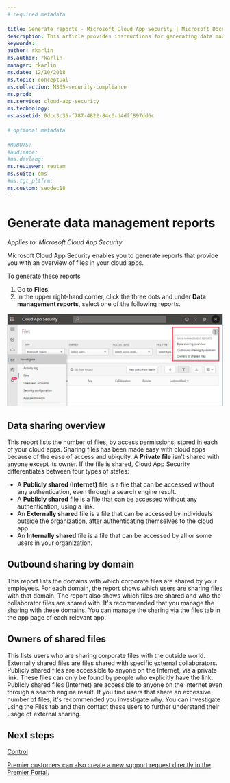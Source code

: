 ```yaml
---
# required metadata

title: Generate reports - Microsoft Cloud App Security | Microsoft Docs
description: This article provides instructions for generating data management reports in Microsoft Cloud App Security.
keywords:
author: rkarlin
ms.author: rkarlin
manager: rkarlin
ms.date: 12/10/2018
ms.topic: conceptual
ms.collection: M365-security-compliance
ms.prod:
ms.service: cloud-app-security
ms.technology:
ms.assetid: 0dcc3c35-f787-4822-84c6-d4dff897dd6c

# optional metadata

#ROBOTS:
#audience:
#ms.devlang:
ms.reviewer: reutam
ms.suite: ems
#ms.tgt_pltfrm:
ms.custom: seodec18
---
```


# Generate data management reports

*Applies to: Microsoft Cloud App Security*

Microsoft Cloud App Security enables you to generate reports that provide you with an overview of files in your cloud apps.

To generate these reports

1. Go to **Files**. 
2. In the upper right-hand corner, click the three dots and under **Data management reports**, select one of the following reports.

 ![reports](./media/reports.png)

## Data sharing overview 

This report lists the number of files, by access permissions, stored in each of your cloud apps. Sharing files has been made easy with cloud apps because of the ease of access and ubiquity. A **Private file** isn't shared with anyone except its owner. If the file is shared, Cloud App Security differentiates between four types of states:
- A **Publicly shared (Internet)** file is a file that can be accessed without any authentication, even through a search engine result.
 - A **Publicly shared** file is a file that can be accessed without any authentication, using a link.
 - An **Externally shared** file is a file that can be accessed by individuals outside the organization, after authenticating themselves to the cloud app.
- An **Internally shared** file is a file that can be accessed by all or some users in your organization.

## Outbound sharing by domain

This report lists the domains with which corporate files are shared by your employees. For each domain, the report shows which users are sharing files with that domain. The report also shows which files are shared and who the collaborator files are shared with. It's recommended that you manage the sharing with these domains. You can manage the sharing via the files tab in the app page of each relevant app.

## Owners of shared files

This lists users who are sharing corporate files with the outside world. Externally shared files are files shared with specific external collaborators. Publicly shared files are accessible to anyone on the Internet, via a private link. These files can only be found by people who explicitly have the link. Publicly shared files (Internet) are accessible to anyone on the Internet even through a search engine result. If you find users that share an excessive number of files, it's recommended you investigate why. You can investigate using the Files tab and then contact these users to further understand their usage of external sharing.


  
## Next steps 
[Control](control.md)   

[Premier customers can also create a new support request directly in the Premier Portal.](https://premier.microsoft.com/)  
  
  
